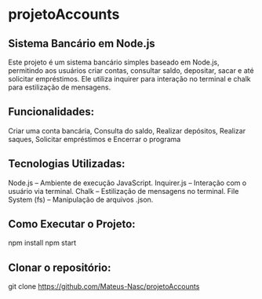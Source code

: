 ﻿# projetoAccounts

## Sistema Bancário em Node.js

Este projeto é um sistema bancário simples baseado em Node.js, permitindo aos usuários criar contas, consultar saldo, depositar, sacar e até solicitar empréstimos. Ele utiliza inquirer para interação no terminal e chalk para estilização de mensagens.

## Funcionalidades:
 Criar uma conta bancária,
 Consulta do saldo,
 Realizar depósitos,
 Realizar saques,
 Solicitar empréstimos e
 Encerrar o programa

## Tecnologias Utilizadas:
 Node.js – Ambiente de execução JavaScript.
 Inquirer.js – Interação com o usuário via terminal.
 Chalk – Estilização de mensagens no terminal.
 File System (fs) – Manipulação de arquivos .json.

## Como Executar o Projeto:
  npm install
  npm start

## Clonar o repositório:
git clone https://github.com/Mateus-Nasc/projetoAccounts
